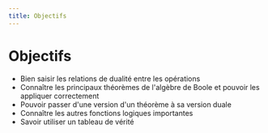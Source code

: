 ```yaml
---
title: Objectifs
---
```

# Objectifs

-   Bien saisir les relations de dualité entre les opérations
-   Connaître les principaux théorèmes de l'algèbre de Boole et pouvoir
    les appliquer correctement
-   Pouvoir passer d'une version d'un théorème à sa version duale
-   Connaître les autres fonctions logiques importantes
-   Savoir utiliser un tableau de vérité

